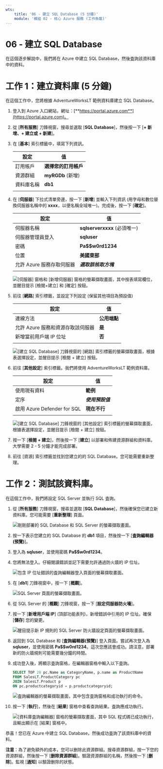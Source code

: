 ```yaml
---
wts:
    title: '06 - 建立 SQL Database (5 分鐘)'
    module: '模組 02 - 核心 Azure 服務 (工作負載)'
---
```


# 06 - 建立 SQL Database

在這個逐步解說中，我們將在 Azure 中建立 SQL Database，然後査詢該資料庫中的資料。

# 工作 1：建立資料庫 (5 分鐘)

在這個工作中，您將根據 AdventureWorksLT 範例資料庫建立 SQL Database。 

1. 登入到 Azure 入口網站，網址：[**https://portal.azure.com**](https://portal.azure.com)。

2. 從 [**所有服務**] 刀鋒視窗，搜尋並選取 [**SQL Database**]，然後按一下 [**+ 新增、+ 建立或 + 新建**]。 

3. 在 [**基本**] 索引標籤中，填寫下列資訊。  

    | 設定 | 值 | 
    | --- | --- |
    | 訂用帳戶 | **選擇您的訂用帳戶** |
    | 資源群組 | **myRGDb** (新增) |
    | 資料庫名稱| **db1** | 
    | | |

3. 在 [**伺服器**] 下拉式清單旁邊，按一下 [**新增**] 並輸入下列資訊 (用字母和數位替換伺服器名稱中的 **xxxx**，以便名稱全域唯一)。完成後，按一下 [**確定**]。

    | 設定 | 值 | 
    | --- | --- |
    | 伺服器名稱 | **sqlserverxxxx** (必須唯一) | 
    | 伺服器管理員登入 | **sqluser** |
    | 密碼 | **Pa$$w0rd1234** |
    | 位置 | **美國東部** |
    | 允許 Azure 服務存取伺服器| ***選取該核取方塊*** |
    | | |

   ![[伺服器] 窗格和 [新增伺服器] 窗格的螢幕擷取畫面，其中按表填寫欄位，並醒目提示 [檢閱+建立] 和 [確定] 按鈕。](../images/0501.png)

4. 前往 [**網路**] 索引標籤，並設定下列設定 (保留其他項目為預設值) 

    | 設定 | 值 | 
    | --- | --- |
    | 連線方法 | **公用端點** |    
    | 允許 Azure 服務和資源存取該伺服器 | **是** |
    | 新增當前用戶端 IP 位址 | **否** |
    | | |
    
   ![[建立 SQL Database] 刀鋒視窗的 [網路] 索引標籤的螢幕擷取畫面，根據表選擇設定，並醒目提示 [檢閱 + 建立] 按鈕。](../images/0501b.png)

5. 前往 [**其他設定**] 索引標籤。我們將使用 AdventureWorksLT 範例資料庫。

    | 設定 | 值 | 
    | --- | --- |
    | 使用現有資料 | **範例** |
    | 定序 | ***使用預設值*** |
    | 啟用 Azure Defender for SQL | **現在不行** |
    | | |

    ![[建立 SQL Database] 刀鋒視窗的 [其他設定] 索引標籤的螢幕擷取畫面，根據表選擇設定，並醒目提示 [檢閱 + 建立] 按鈕。](../images/0501c.png)

6. 按一下 [**檢閱 + 建立**]，然後按一下 [**建立**] 以部署和佈建資源群組和資料庫。大學需要 2 - 5 分鐘才能完成部署。

7. 前往 [資源] 索引標籤並找到您建立的的 SQL Database。您可能需要重新整理。

# 工作 2：測試該資料庫。

在這個工作中，我們將設定 SQL Server 並執行 SQL 査詢。 

1. 從 [**所有服務**] 刀鋒視窗，搜尋並選取 [**SQL Database**]，然後確保您已建立新資料庫。您可能需要 [**重新整理**] 頁面。

    ![剛剛部署的 SQL Database 和 SQL Server 的螢幕擷取畫面。](../images/0502.png)

2. 按一下表示您建立的 SQL Database 的 **db1** 項目，然後按一下 [**査詢編輯器(預覽)**]。

3. 登入為 **sqluser**，並使用密碼 **Pa$$w0rd1234**。

4. 您將無法登入。仔細閱讀錯誤並記下需要允許通過防火牆的 IP 位址。 

    ![包含 IP 位址錯誤的査詢編輯器登入頁面的螢幕擷取畫面。](../images/0503.png)

5. 在 [**db1**] 刀鋒視窗中，按一下 [**概觀**]。 

    ![SQL Server 頁面的螢幕擷取畫面。](../images/0504.png)

6. 從 SQL Server 的 [**概觀**] 刀鋒視窗，按一下 [**設定伺服器防火墻**]。

7. 按一下 [**新增用戶端 IP**] (頂部功能表列)，新增錯誤中引用的 IP 位址。確保 [**儲存**] 您的變更。 

    ![醒目提示新 IP 規則的 SQL Server 防火牆設定頁面的螢幕擷取畫面。](../images/0506.png)

8. 返回到 SQL Database 和 [**査詢編輯器(預覽)**] 登入頁面。嘗試再次登入為 **sqluser**，並使用密碼 **Pa$$w0rd1234**。這次您應該會成功。請注意，部署新的防火牆規則可能需要幾分鐘的時間。 

9. 成功登入後，將顯示査詢窗格，在編輯器窗格中輸入以下査詢。

    ```SQL
    SELECT TOP 20 pc.Name as CategoryName, p.name as ProductName
    FROM SalesLT.ProductCategory pc
    JOIN SalesLT.Product p
    ON pc.productcategoryid = p.productcategoryid;
    ```

    ![査詢編輯器的螢幕擷取畫面，其中包含査詢窗格和成功執行的命令。](../images/0507.png)

10. 按一下 [**執行**]，然後在 [**結果**] 窗格中查看查詢結果。査詢應成功執行。

    ![[資料庫査詢編輯器] 窗格的螢幕擷取畫面，其中 SQL 程式碼已成功執行，且輸出顯示在 [結果] 窗格中。](../images/0508.png)

恭喜！您已在 Azure 中建立 SQL Database，然後成功査詢了該資料庫中的資料。

**注意**：為了避免額外的成本，您可以删除此資源群組。搜尋資源群組，按一下您的資源群組，然後按一下 [**删除資源群組**]。驗證資源群組的名稱，然後按一下 [**删除**]。監視 [**通知**] 以驗證删除的狀態。
